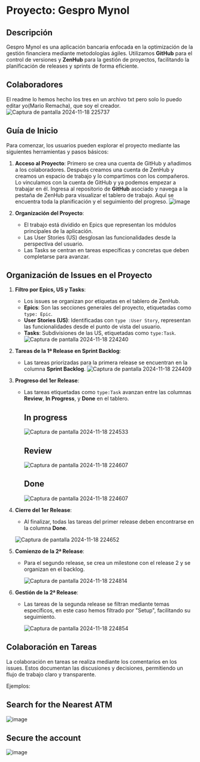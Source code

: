 # Proyecto: Gespro Mynol

## Descripción
Gespro Mynol es una aplicación bancaria enfocada en la optimización de la gestión financiera mediante metodologías ágiles. Utilizamos **GitHub** para el control de versiones y **ZenHub** para la gestión de proyectos, facilitando la planificación de releases y sprints de forma eficiente.
## Colaboradores
El readme lo hemos hecho los tres en un archivo txt pero solo lo puedo editar yo(Mario Remacha), que soy el creador.
![Captura de pantalla 2024-11-18 225737](https://github.com/user-attachments/assets/70d65555-7140-4279-9e7a-4d75f151954c)

## Guía de Inicio

Para comenzar, los usuarios pueden explorar el proyecto mediante las siguientes herramientas y pasos básicos:
1. **Acceso al Proyecto**:
	Primero se crea una cuenta de GitHub y añadimos a los colaboradores.
	Después creamos una cuenta de ZenHub y creamos un espacio de trabajo y lo compartimos con los compañeros. Lo vinculamos con la cuenta de GitHub y ya podemos empezar a trabajar en él.
 	Ingresa al repositorio de **GitHub** asociado y navega a la pestaña de ZenHub para visualizar el tablero de trabajo. Aquí se encuentra toda la planificación y el seguimiento del progreso.
![image](https://github.com/user-attachments/assets/b1e4a404-dbbc-47c6-a2f0-ddd113dabcfa)


3. **Organización del Proyecto**: 
   - El trabajo está dividido en Epics que representan los módulos principales de la aplicación.
   - Las User Stories (US) desglosan las funcionalidades desde la perspectiva del usuario.
   - Las Tasks se centran en tareas específicas y concretas que deben completarse para avanzar.


## Organización de Issues en el Proyecto

1. **Filtro por Epics, US y Tasks**:
   - Los issues se organizan por etiquetas en el tablero de ZenHub.
   - **Epics**: Son las secciones generales del proyecto, etiquetadas como `type: Epic`.
   - **User Stories (US)**: Identificadas con `type :User Story`, representan las funcionalidades desde el punto de vista del usuario.
   - **Tasks**: Subdivisiones de las US, etiquetadas como `type:Task`.
     ![Captura de pantalla 2024-11-18 224240](https://github.com/user-attachments/assets/3add9d09-8295-4aad-8bcd-2ab95b9d3d5f)

2. **Tareas de la 1ª Release en Sprint Backlog**:
   - Las tareas priorizadas para la primera release se encuentran en la columna **Sprint Backlog**.
![Captura de pantalla 2024-11-18 224409](https://github.com/user-attachments/assets/8046549c-d8c4-4082-9bf1-46510e198d43)


3. **Progreso del 1er Release**:
   - Las tareas etiquetadas como `type:Task` avanzan entre las columnas **Review**, **In Progress**, y **Done** en el tablero.
     
     ## **In progress**
     ![Captura de pantalla 2024-11-18 224533](https://github.com/user-attachments/assets/d62db482-03d1-4ab8-92c0-6bcc4c48ba9c)
     
     ## **Review**
     ![Captura de pantalla 2024-11-18 224607](https://github.com/user-attachments/assets/230f4e9a-332c-4a8e-98cd-675a24a74c5e)
     
     ## **Done**
     ![Captura de pantalla 2024-11-18 224607](https://github.com/user-attachments/assets/ff8267cf-a30d-4e45-8268-87095a739741)


4. **Cierre del 1er Release**:
   - Al finalizar, todas las tareas del primer release deben encontrarse en la columna **Done**.
     
   ![Captura de pantalla 2024-11-18 224652](https://github.com/user-attachments/assets/757ba90a-5e9a-4be4-afa1-8b9f909c680f)

5. **Comienzo de la 2ª Release**:
   - Para el segundo release, se crea un milestone con el release 2 y se organizan en el backlog.

     ![Captura de pantalla 2024-11-18 224814](https://github.com/user-attachments/assets/7ad95706-4cab-4bc9-a447-541a9e8e71a2)

6. **Gestión de la 2ª Release**:
   - Las tareas de la segunda release se filtran mediante temas específicos, en este caso hemos filtrado por "Setup", facilitando su seguimiento.

     ![Captura de pantalla 2024-11-18 224854](https://github.com/user-attachments/assets/058fec76-65c0-40a4-9774-a96e9cb8ee30)


## Colaboración en Tareas

La colaboración en tareas se realiza mediante los comentarios en los issues. Estos documentan las discusiones y decisiones, permitiendo un flujo de trabajo claro y transparente.

Ejemplos:

## Search for the Nearest ATM
![image](https://github.com/user-attachments/assets/3ef75e65-d51e-420c-825a-24280beb68e2)

## Secure the account
![image](https://github.com/user-attachments/assets/efbc19ba-ece4-4828-abd9-c07f6d103cb7)

